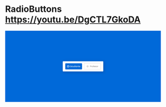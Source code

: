 # RadioButtons https://youtu.be/DgCTL7GkoDA
<p align="center">
  <img src="preview.png" alt="preview del proyecto"  width="1600">
</p>